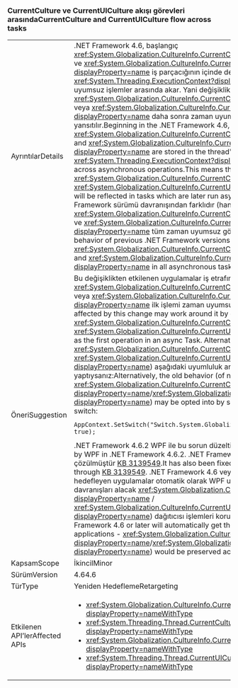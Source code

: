 ### <a name="currentculture-and-currentuiculture-flow-across-tasks"></a><span data-ttu-id="1c665-101">CurrentCulture ve CurrentUICulture akışı görevleri arasında</span><span class="sxs-lookup"><span data-stu-id="1c665-101">CurrentCulture and CurrentUICulture flow across tasks</span></span>

|   |   |
|---|---|
|<span data-ttu-id="1c665-102">Ayrıntılar</span><span class="sxs-lookup"><span data-stu-id="1c665-102">Details</span></span>|<span data-ttu-id="1c665-103">.NET Framework 4.6, başlangıç <xref:System.Globalization.CultureInfo.CurrentCulture?displayProperty=name> ve <xref:System.Globalization.CultureInfo.CurrentUICulture?displayProperty=name> iş parçacığının içinde depolanan <xref:System.Threading.ExecutionContext?displayProperty=name>, zaman uyumsuz işlemler arasında akar. Yani değişikliklerini <xref:System.Globalization.CultureInfo.CurrentCulture?displayProperty=name> veya <xref:System.Globalization.CultureInfo.CurrentUICulture?displayProperty=name> daha sonra zaman uyumsuz olarak çalışan görevler yansıtılır.</span><span class="sxs-lookup"><span data-stu-id="1c665-103">Beginning in the .NET Framework 4.6, <xref:System.Globalization.CultureInfo.CurrentCulture?displayProperty=name> and <xref:System.Globalization.CultureInfo.CurrentUICulture?displayProperty=name> are stored in the thread's <xref:System.Threading.ExecutionContext?displayProperty=name>, which flows across asynchronous operations.This means that changes to <xref:System.Globalization.CultureInfo.CurrentCulture?displayProperty=name> or <xref:System.Globalization.CultureInfo.CurrentUICulture?displayProperty=name> will be reflected in tasks which are later run asynchronously.</span></span> <span data-ttu-id="1c665-104">Bu önceki .NET Framework sürümü davranışından farklıdır (hangi sıfırlama <xref:System.Globalization.CultureInfo.CurrentCulture?displayProperty=name> ve <xref:System.Globalization.CultureInfo.CurrentUICulture?displayProperty=name> tüm zaman uyumsuz görevler).</span><span class="sxs-lookup"><span data-stu-id="1c665-104">This is different from the behavior of previous .NET Framework versions (which would reset <xref:System.Globalization.CultureInfo.CurrentCulture?displayProperty=name> and <xref:System.Globalization.CultureInfo.CurrentUICulture?displayProperty=name> in all asynchronous tasks).</span></span>|
|<span data-ttu-id="1c665-105">Öneri</span><span class="sxs-lookup"><span data-stu-id="1c665-105">Suggestion</span></span>|<span data-ttu-id="1c665-106">Bu değişiklikten etkilenen uygulamalar iş etrafında açıkça istenen ayarlayarak <xref:System.Globalization.CultureInfo.CurrentCulture?displayProperty=name> veya <xref:System.Globalization.CultureInfo.CurrentUICulture?displayProperty=name> ilk işlemi zaman uyumsuz bir görev olarak.</span><span class="sxs-lookup"><span data-stu-id="1c665-106">Apps affected by this change may work around it by explicitly setting the desired <xref:System.Globalization.CultureInfo.CurrentCulture?displayProperty=name> or <xref:System.Globalization.CultureInfo.CurrentUICulture?displayProperty=name> as the first operation in an async Task.</span></span> <span data-ttu-id="1c665-107">Alternatif olarak, eski davranışı (akışı, <xref:System.Globalization.CultureInfo.CurrentCulture?displayProperty=name> / <xref:System.Globalization.CultureInfo.CurrentUICulture?displayProperty=name>) aşağıdaki uyumluluk anahtarı ayarlayarak seçimi yaptıysanız:</span><span class="sxs-lookup"><span data-stu-id="1c665-107">Alternatively, the old behavior (of not flowing <xref:System.Globalization.CultureInfo.CurrentCulture?displayProperty=name>/<xref:System.Globalization.CultureInfo.CurrentUICulture?displayProperty=name>) may be opted into by setting the following compatibility switch:</span></span><pre><code class="lang-csharp">AppContext.SetSwitch(&quot;Switch.System.Globalization.NoAsyncCurrentCulture&quot;, true);&#13;&#10;</code></pre><span data-ttu-id="1c665-108">.NET Framework 4.6.2 WPF ile bu sorun düzeltilmiştir.</span><span class="sxs-lookup"><span data-stu-id="1c665-108">This issue has been fixed by WPF in .NET Framework 4.6.2.</span></span> <span data-ttu-id="1c665-109">.NET Framework 4.6, 4.6.1 üzerinden de de çözülmüştür [KB 3139549](https://support.microsoft.com/kb/3139549).</span><span class="sxs-lookup"><span data-stu-id="1c665-109">It has also been fixed in .NET Frameworks 4.6, 4.6.1 through [KB 3139549](https://support.microsoft.com/kb/3139549).</span></span> <span data-ttu-id="1c665-110">.NET Framework 4.6 veya sonraki sürümlerini hedefleyen uygulamalar otomatik olarak WPF uygulamalarında - doğru davranışları alacak <xref:System.Globalization.CultureInfo.CurrentCulture?displayProperty=name> / <xref:System.Globalization.CultureInfo.CurrentUICulture?displayProperty=name>) dağıtıcısı işlemleri korunur.</span><span class="sxs-lookup"><span data-stu-id="1c665-110">Applications targeting .NET Framework 4.6 or later will automatically get the right behavior in WPF applications - <xref:System.Globalization.CultureInfo.CurrentCulture?displayProperty=name>/<xref:System.Globalization.CultureInfo.CurrentUICulture?displayProperty=name>) would be preserved across Dispatcher operations.</span></span>|
|<span data-ttu-id="1c665-111">Kapsam</span><span class="sxs-lookup"><span data-stu-id="1c665-111">Scope</span></span>|<span data-ttu-id="1c665-112">İkincil</span><span class="sxs-lookup"><span data-stu-id="1c665-112">Minor</span></span>|
|<span data-ttu-id="1c665-113">Sürüm</span><span class="sxs-lookup"><span data-stu-id="1c665-113">Version</span></span>|<span data-ttu-id="1c665-114">4.6</span><span class="sxs-lookup"><span data-stu-id="1c665-114">4.6</span></span>|
|<span data-ttu-id="1c665-115">Tür</span><span class="sxs-lookup"><span data-stu-id="1c665-115">Type</span></span>|<span data-ttu-id="1c665-116">Yeniden Hedefleme</span><span class="sxs-lookup"><span data-stu-id="1c665-116">Retargeting</span></span>|
|<span data-ttu-id="1c665-117">Etkilenen API’ler</span><span class="sxs-lookup"><span data-stu-id="1c665-117">Affected APIs</span></span>|<ul><li><xref:System.Globalization.CultureInfo.CurrentCulture?displayProperty=nameWithType></li><li><xref:System.Threading.Thread.CurrentCulture?displayProperty=nameWithType></li><li><xref:System.Globalization.CultureInfo.CurrentUICulture?displayProperty=nameWithType></li><li><xref:System.Threading.Thread.CurrentUICulture?displayProperty=nameWithType></li></ul>|

